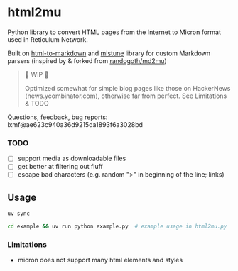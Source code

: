 # html2mu

Python library to convert HTML pages from the Internet to Micron format used in Reticulum Network.

Built on [html-to-markdown](https://github.com/Goldziher/html-to-markdown) and [mistune](https://github.com/lepture/mistune) library for custom Markdown parsers (inspired by & forked from [randogoth/md2mu](https://github.com/randogoth/md2mu)) 

> 🚧 WIP 🚧
> 
> Optimized somewhat for simple blog pages like those on HackerNews (news.ycombinator.com), otherwise far from perfect. See Limitations & TODO

Questions, feedback, bug reports: lxmf@ae623c940a36d9215da1893f6a3028bd

### TODO

- [ ] support media as downloadable files
- [ ] get better at filtering out fluff
- [ ] escape bad characters (e.g. random ">" in beginning of the line; links)

## Usage

```bash
uv sync

cd example && uv run python example.py  # example usage in html2mu.py
```

### Limitations

- micron does not support many html elements and styles
